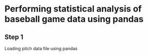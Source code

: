 # Performing statistical analysis of baseball game data using pandas


## Step 1
Loading pitch data file using pandas
